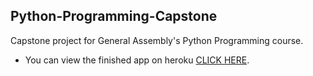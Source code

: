 ## Python-Programming-Capstone
Capstone project for General Assembly's Python Programming course.

* You can view the finished app on heroku [CLICK HERE](https://capstonerimff.herokuapp.com).
